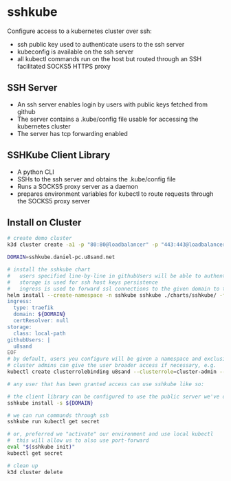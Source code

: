 # sshkube

Configure access to a kubernetes cluster over ssh:
- ssh public key used to authenticate users to the ssh server
- kubeconfig is available on the ssh server
- all kubectl commands run on the host but routed through an SSH facilitated SOCKS5 HTTPS proxy

## SSH Server
- An ssh server enables login by users with public keys fetched from github
- The server contains a .kube/config file usable for accessing the kubernetes cluster
- The server has tcp forwarding enabled

## SSHKube Client Library
- A python CLI
- SSHs to the ssh server and obtains the .kube/config file
- Runs a SOCKS5 proxy server as a daemon
- prepares environment variables for kubectl to route requests through the SOCKS5 proxy server

## Install on Cluster
```bash
# create demo cluster
k3d cluster create -a1 -p "80:80@loadbalancer" -p "443:443@loadbalancer"

DOMAIN=sshkube.daniel-pc.u8sand.net

# install the sshkube chart
#   users specified line-by-line in githubUsers will be able to authenticate against the cluster
#   storage is used for ssh host keys persistence
#   ingress is used to forward ssl connections to the given domain to the ssh server
helm install --create-namespace -n sshkube sshkube ./charts/sshkube/ -f - << EOF
ingress:
  type: traefik
  domain: ${DOMAIN}
  certResolver: null
storage:
  class: local-path
githubUsers: |
  u8sand
EOF
# by default, users you configure will be given a namespace and exclusive access to that namespace
# cluster admins can give the user broader access if necessary, e.g.
kubectl create clusterrolebinding u8sand --clusterrole=cluster-admin --serviceaccount=u8sand:u8sand

# any user that has been granted access can use sshkube like so:

# the client library can be configured to use the public server we've deployed
sshkube install -s ${DOMAIN}

# we can run commands through ssh
sshkube run kubectl get secret

# or, preferred we "activate" our environment and use local kubectl
#  this will allow us to also use port-forward
eval "$(sshkube init)"
kubectl get secret

# clean up
k3d cluster delete
```
